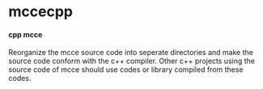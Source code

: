 mccecpp
=======

#### cpp mcce
Reorganize the mcce source code into seperate directories and make the source code conform with the c++ compiler.
Other c++ projects using the source code of mcce should use codes or library compiled from these codes. 

